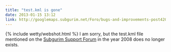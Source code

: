 ```yaml
---
title: "test.kml is gone"
date: 2013-01-15 13:12
link: http://googlemaps.subgurim.net/Foro/bugs-and-improvements-post4202.aspx
---
```

{% include wetty/webshot.html %} I am sorry, but the test.kml file mentioned on the [Subgurim Support Forum](http://googlemaps.subgurim.net/Foro/bugs-and-improvements-post4202.aspx) in the year 2008 does no longer exists.